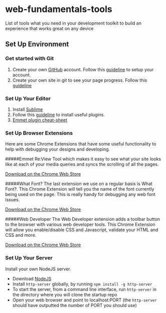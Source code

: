 web-fundamentals-tools
======================

List of tools what you need in your development toolkit to build an experience that works great on any device

## Set Up Environment

### Get started with Git ###
1. Create your own [GitHub](https://github.com/) account. Follow this [guideline](https://help.github.com/articles/set-up-git) to setup your account. 
2. Create your own site in git to see your page progress. Follow this [guideline](https://pages.github.com/)

### Set Up Your Editor ###
1. Install [Sublime](http://www.sublimetext.com/)
2. Follow this [guideline](https://developers.google.com/web/tools/setup/setup-editor?hl=en) to install useful plugins.
3. [Emmet plugin cheat-sheet](http://docs.emmet.io/cheat-sheet/)

### Set Up Browser Extensions ###
Here are some Chrome Extensions that have some useful functionality to help with debugging your designs and developing.

#####Emmet Re:View
Tool which makes it easy to see what your site looks like at each of your media queries and syncs the scrolling of all the pages.

[Download on the Chrome Web Store](https://chrome.google.com/webstore/detail/emmet-review/epejoicbhllgiimigokgjdoijnpaphdp)

#####What Font?
The last extension we use on a regular basis is What Font?. This Chrome Extension will tell you the name of the font currently being used on the page. This is really handy for debugging any web font issues.

[Download on the Chrome Web Store](https://chrome.google.com/webstore/detail/whatfont/jabopobgcpjmedljpbcaablpmlmfcogm)

#####Web Developer
The Web Developer extension adds a toolbar button to the browser with various web developer tools. This Chrome Extension will allow you enable/disable CSS and Javascript, validate your HTML and CSS and more.

[Download on the Chrome Web Store](https://chrome.google.com/webstore/detail/web-developer/bfbameneiokkgbdmiekhjnmfkcnldhhm)

### Set Up Your Server ###
Install your own NodeJS server. 
  * Download [NodeJS](http://nodejs.org/)
  * Install `http-server` globally, by running `npm install -g http-server`
  * To start the server, from a command line interface, run `http-server` in the directory where you will clone the startup repo
  * Open your web browser and point to localhost:PORT (the `http-server` should have outputted the number of PORT you should use)
